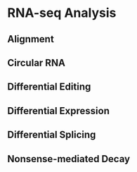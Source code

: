 # RNA-seq Analysis

## Alignment 

## Circular RNA

## Differential Editing

## Differential Expression

## Differential Splicing

## Nonsense-mediated Decay
